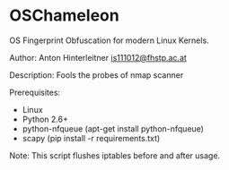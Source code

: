 # OSChameleon

OS Fingerprint Obfuscation for modern Linux  Kernels.

Author: Anton Hinterleitner <is111012@fhstp.ac.at>

Description: Fools the probes of nmap scanner

Prerequisites: 
-  Linux
-  Python 2.6+
-  python-nfqueue (apt-get install python-nfqueue)
-  scapy (pip install -r requirements.txt)

Note: This script flushes iptables before and after usage.
